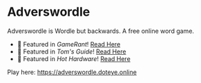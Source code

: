 # Adverswordle

Adverswordle is Wordle but backwards. A free online word game.

- 📰 Featured in *GameRant*! [Read Here](https://gamerant.com/adverswordle-wordle-backwards)
- 📰 Featured in *Tom's Guide*! [Read Here](https://www.tomsguide.com/news/the-hottest-new-wordle-alternative-flips-the-game-on-its-head)
- 📰 Featured in *Hot Hardware*! [Read Here](https://hothardware.com/news/adverswordle-is-a-backwards-version-of-wordle)

Play here: https://adverswordle.doteye.online
